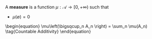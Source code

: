 A **measure** is a function $\mu: \mathscr{A} \to [0, +\infty)$ such that

* $\mu(\emptyset) = 0$

\begin{equation}
\mu\left(\bigsqcup_n A_n \right) = \sum_n \mu(A_n) \tag{Countable Additivity}
\end{equation}